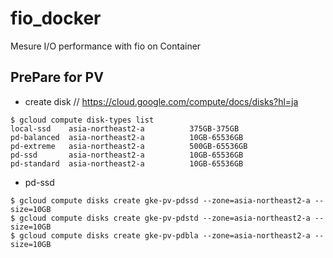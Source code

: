 # fio_docker
Mesure I/O performance with fio on Container

## PrePare for PV
- create disk // https://cloud.google.com/compute/docs/disks?hl=ja
```
$ gcloud compute disk-types list
local-ssd    asia-northeast2-a          375GB-375GB
pd-balanced  asia-northeast2-a          10GB-65536GB
pd-extreme   asia-northeast2-a          500GB-65536GB
pd-ssd       asia-northeast2-a          10GB-65536GB
pd-standard  asia-northeast2-a          10GB-65536GB
```
- pd-ssd
```
$ gcloud compute disks create gke-pv-pdssd --zone=asia-northeast2-a --size=10GB
$ gcloud compute disks create gke-pv-pdstd --zone=asia-northeast2-a --size=10GB
$ gcloud compute disks create gke-pv-pdbla --zone=asia-northeast2-a --size=10GB
```
